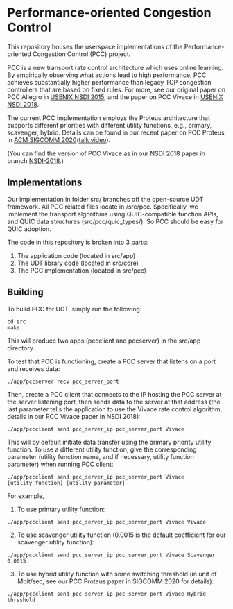 # Performance-oriented Congestion Control

This repository houses the userspace implementations of the Performance-oriented Congestion Control (PCC) project.

PCC is a new transport rate control architecture which uses online learning. By empirically observing what actions lead to high performance, PCC achieves substantially higher performance than legacy TCP congestion controllers that are based on fixed rules.  For more, see our original paper on PCC Allegro in [USENIX NSDI 2015](https://www.usenix.org/conference/nsdi15/technical-sessions/presentation/dong), and the paper on PCC Vivace in [USENIX NSDI 2018](https://www.usenix.org/conference/nsdi18/presentation/dong).

The current PCC implementation employs the Proteus architecture that supports different priorities with different utility functions, e.g., primary, scavenger, hybrid. Details can be found in our recent paper on PCC Proteus in [ACM SIGCOMM 2020](https://dl.acm.org/doi/pdf/10.1145/3387514.3405891)([talk video](https://dl.acm.org/doi/abs/10.1145/3387514.3405891#sec-supp)).

(You can find the version of PCC Vivace as in our NSDI 2018 paper in branch [NSDI-2018](https://github.com/PCCproject/PCC-Uspace/tree/NSDI-2018).)

## Implementations

Our implementation in folder src/ branches off the open-source UDT framework. All PCC related files locate in /src/pcc. Specifically, we implement the transport algorithms using QUIC-compatible function APIs, and QUIC data structures (src/pcc/quic_types/). So PCC should be easy for QUIC adoption.

The code in this repository is broken into 3 parts:
1. The application code (located in src/app)
2. The UDT library code (located in src/core)
3. The PCC implementation (located in src/pcc)


## Building

To build PCC for UDT, simply run the following:

```
cd src
make
```

This will produce two apps (pccclient and pccserver) in the src/app directory.

To test that PCC is functioning, create a PCC server that listens on a port and receives data:

```
./app/pccserver recv pcc_server_port
```

Then, create a PCC client that connects to the IP hosting the PCC server at the server listening port, then sends data to the server at that address (the last parameter tells the application to use the Vivace rate control algorithm, details in our PCC Vivace paper in NSDI 2018):
```
./app/pccclient send pcc_server_ip pcc_server_port Vivace
```

This will by default initiate data transfer using the primary priority utility function. To use a different utility function, give the corresponding parameter (utility function name, and if necessary, utility function parameter) when running PCC client:
```
./app/pccclient send pcc_server_ip pcc_server_port Vivace [utility_function] [utility_parameter]
```

For example,
1. To use primary utility function:
```
./app/pccclient send pcc_server_ip pcc_server_port Vivace Vivace
```

2. To use scavenger utility function (0.0015 is the default coefficient for our scavenger utility function):
```
./app/pccclient send pcc_server_ip pcc_server_port Vivace Scavenger 0.0015
```

3. To use hybrid utility function with some switching threshold (in unit of Mbit/sec, see our PCC Proteus paper in SIGCOMM 2020 for details):
```
./app/pccclient send pcc_server_ip pcc_server_port Vivace Hybrid threshold
```
